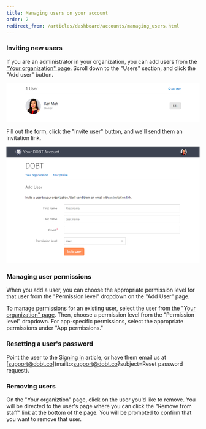 ```yaml
---
title: Managing users on your account
order: 2
redirect_from: /articles/dashboard/accounts/managing_users.html
---
```


### Inviting new users

If you are an administrator in your organization, you can add users from the ["Your organization" page](https://dashboard.dobt.co/organization/). Scroll down to the "Users" section, and click the "Add user" button. 

![add user](../images/add_user.png)

Fill out the form, click the "Invite user" button, and we'll send them an invitation link.

![invite users](../images/invite_user.png)

### Managing user permissions

When you add a user, you can choose the appropriate permission level for that user from the "Permission level" dropdown on the "Add User" page.

To manage permissions for an existing user, select the user from the ["Your organization" page](https://dashboard.dobt.co/organization/). Then, choose a permission level from the "Permission level" dropdown. For app-specific permissions, select the appropriate permissions under "App permissions."

### Resetting a user's password

Point the user to the [Signing in](./signup_and_login.html) article, or have them email us at [support@dobt.co](mailto:support@dobt.co?subject=Reset password request).

### Removing users

On the "Your organiztion" page, click on the user you'd like to remove. You will be directed to the user's page where you can click the "Remove from staff" link at the bottom of the page. You will be prompted to confirm that you want to remove that user.
